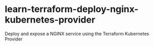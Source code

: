 # learn-terraform-deploy-nginx-kubernetes-provider
Deploy and expose a NGINX service using the Terraform Kubernetes Provider
